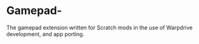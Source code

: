 # Gamepad-
The gamepad extension written for Scratch mods in the use of Warpdrive development, and app porting.
